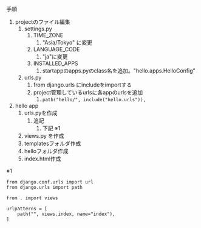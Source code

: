 手順

1. projectのファイル編集
   1. settings.py
      1. TIME_ZONE
         1. "Asia/Tokyo" に変更
      2. LANGUAGE_CODE
         1. "ja"に変更
      3. INSTALLED_APPS
         1. startappのapps.pyのclass名を追加。"hello.apps.HelloConfig"
   2. urls.py
      1. from django.urls にincludeをimportする
      2. project管理しているurlsに各appのurlsを追加
         1.  ```path("hello/", include("hello.urls")),```
2. hello app
   1. urls.pyを作成
      1. 追記
         1. 下記 ※1
   2. views.py を作成
   3. templatesフォルダ作成
   4. helloフォルダ作成
   5. index.html作成


※1
```
from django.conf.urls import url
from django.urls import path

from . import views

urlpatterns = [
    path("", views.index, name="index"), 
]
```